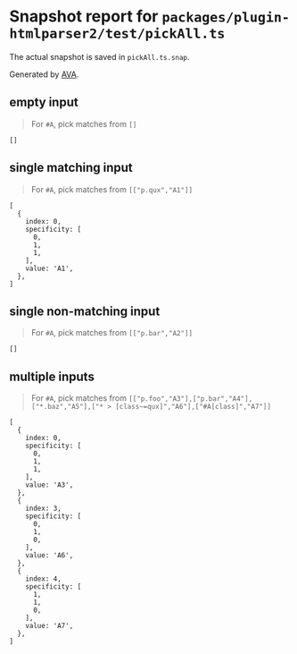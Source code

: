 # Snapshot report for `packages/plugin-htmlparser2/test/pickAll.ts`

The actual snapshot is saved in `pickAll.ts.snap`.

Generated by [AVA](https://avajs.dev).

## empty input

> For `#A`, pick matches from `[]`

    []

## single matching input

> For `#A`, pick matches from `[["p.qux","A1"]]`

    [
      {
        index: 0,
        specificity: [
          0,
          1,
          1,
        ],
        value: 'A1',
      },
    ]

## single non-matching input

> For `#A`, pick matches from `[["p.bar","A2"]]`

    []

## multiple inputs

> For `#A`, pick matches from `[["p.foo","A3"],["p.bar","A4"],["*.baz","A5"],["* > [class~=qux]","A6"],["#A[class]","A7"]]`

    [
      {
        index: 0,
        specificity: [
          0,
          1,
          1,
        ],
        value: 'A3',
      },
      {
        index: 3,
        specificity: [
          0,
          1,
          0,
        ],
        value: 'A6',
      },
      {
        index: 4,
        specificity: [
          1,
          1,
          0,
        ],
        value: 'A7',
      },
    ]
